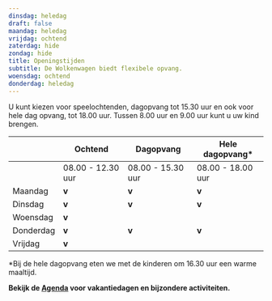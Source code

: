 ```yaml
---
dinsdag: heledag
draft: false
maandag: heledag
vrijdag: ochtend
zaterdag: hide
zondag: hide
title: Openingstijden
subtitle: De Wolkenwagen biedt flexibele opvang.
woensdag: ochtend
donderdag: heledag
---
```

U kunt kiezen voor speelochtenden, dagopvang tot 15.30 uur en ook voor hele dag opvang, tot 18.00 uur. Tussen 8.00 uur en 9.00 uur kunt u uw kind brengen. 

|           | Ochtend           | Dagopvang         | Hele dagopvang*   |
| --------- | ----------------- | ----------------- | ----------------- |
|           | 08.00 - 12.30 uur | 08.00 - 15.30 uur | 08.00 - 18.00 uur |
| Maandag   | **v**             | **v**             | **v**             |
| Dinsdag   | **v**             | **v**             | **v**             |
| Woensdag  | **v**             |                   |                   |
| Donderdag | **v**             | **v**             | **v**             |
| Vrijdag   | **v**             |                   |                   |

\*Bij de hele dagopvang eten we met de kinderen om 16.30 uur een warme maaltijd.

**Bekijk de [Agenda](/agenda) voor vakantiedagen en bijzondere activiteiten.**
